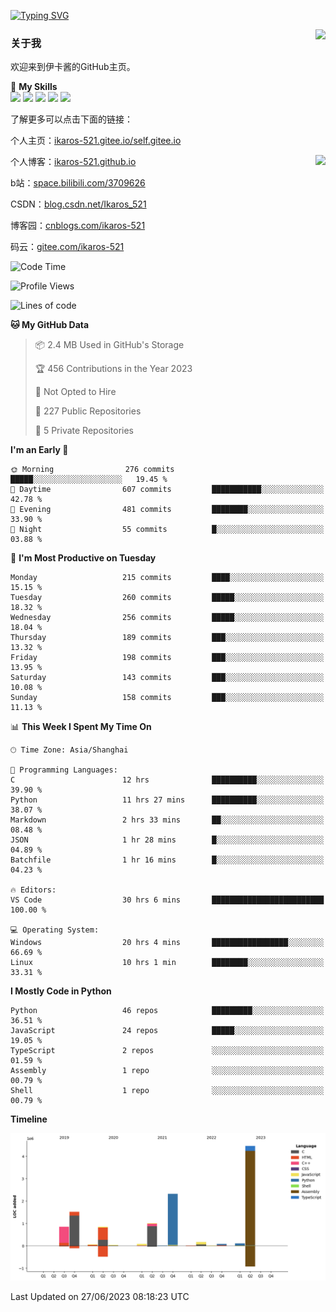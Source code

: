 [![Typing SVG](https://readme-typing-svg.herokuapp.com?size=25&duration=2500&color=8C43EA&vCenter=true&width=200&height=40&lines=Hi+Welcome+%F0%9F%91%8B%F0%9F%8F%BB;I'm+Love丶伊卡洛斯)](https://git.io/typing-svg)

<a href="#">
  <img align="right" src="https://github-readme-stats.vercel.app/api?username=Ikaros-521&count_private=true&show_icons=true&bg_color=15,f2f7fd,E0EAFC" />
</a>

### 关于我

欢迎来到伊卡酱的GitHub主页。

🌟 **My Skills**  
![](https://img.shields.io/badge/-C-A8B9CC?style=flat-square&logo=C&logoColor=fff)
![](https://img.shields.io/badge/-Python-3776AB?style=flat-square&logo=Python&logoColor=fff)
![](https://img.shields.io/badge/-JavaScript-F7DF1E?style=flat-square&logo=JavaScript&logoColor=fff)
![](https://img.shields.io/badge/-C++-00599C?style=flat-square&logo=Cpp&logoColor=fff)
![](https://img.shields.io/badge/-Linux-000000?style=flat-square&logo=Linux&logoColor=fff)

了解更多可以点击下面的链接：  

个人主页：[ikaros-521.gitee.io/self.gitee.io](https://ikaros-521.gitee.io/self.gitee.io/)  

<img align='right' src="https://github.com/Ikaros-521/Ikaros-521/assets/40910637/3a5e50bc-91dc-4aa5-b7a0-8b27ad1c2b33" height="432">

个人博客：[ikaros-521.github.io](https://ikaros-521.github.io/)  

b站：[space.bilibili.com/3709626](https://space.bilibili.com/3709626)  

CSDN：[blog.csdn.net/Ikaros_521](https://blog.csdn.net/Ikaros_521)  

博客园：[cnblogs.com/ikaros-521](https://www.cnblogs.com/ikaros-521)  

码云：[gitee.com/ikaros-521](https://gitee.com/ikaros-521)  


<!--START_SECTION:waka-->
![Code Time](http://img.shields.io/badge/Code%20Time-322%20hrs%2035%20mins-blue)

![Profile Views](http://img.shields.io/badge/Profile%20Views-102-blue)

![Lines of code](https://img.shields.io/badge/From%20Hello%20World%20I%27ve%20Written-11.6%20million%20lines%20of%20code-blue)

**🐱 My GitHub Data** 

> 📦 2.4 MB Used in GitHub's Storage 
 > 
> 🏆 456 Contributions in the Year 2023
 > 
> 🚫 Not Opted to Hire
 > 
> 📜 227 Public Repositories 
 > 
> 🔑 5 Private Repositories 
 > 
**I'm an Early 🐤** 

```text
🌞 Morning                276 commits         █████░░░░░░░░░░░░░░░░░░░░   19.45 % 
🌆 Daytime                607 commits         ███████████░░░░░░░░░░░░░░   42.78 % 
🌃 Evening                481 commits         ████████░░░░░░░░░░░░░░░░░   33.90 % 
🌙 Night                  55 commits          █░░░░░░░░░░░░░░░░░░░░░░░░   03.88 % 
```
📅 **I'm Most Productive on Tuesday** 

```text
Monday                   215 commits         ████░░░░░░░░░░░░░░░░░░░░░   15.15 % 
Tuesday                  260 commits         █████░░░░░░░░░░░░░░░░░░░░   18.32 % 
Wednesday                256 commits         █████░░░░░░░░░░░░░░░░░░░░   18.04 % 
Thursday                 189 commits         ███░░░░░░░░░░░░░░░░░░░░░░   13.32 % 
Friday                   198 commits         ███░░░░░░░░░░░░░░░░░░░░░░   13.95 % 
Saturday                 143 commits         ███░░░░░░░░░░░░░░░░░░░░░░   10.08 % 
Sunday                   158 commits         ███░░░░░░░░░░░░░░░░░░░░░░   11.13 % 
```


📊 **This Week I Spent My Time On** 

```text
🕑︎ Time Zone: Asia/Shanghai

💬 Programming Languages: 
C                        12 hrs              ██████████░░░░░░░░░░░░░░░   39.90 % 
Python                   11 hrs 27 mins      ██████████░░░░░░░░░░░░░░░   38.07 % 
Markdown                 2 hrs 33 mins       ██░░░░░░░░░░░░░░░░░░░░░░░   08.48 % 
JSON                     1 hr 28 mins        █░░░░░░░░░░░░░░░░░░░░░░░░   04.89 % 
Batchfile                1 hr 16 mins        █░░░░░░░░░░░░░░░░░░░░░░░░   04.23 % 

🔥 Editors: 
VS Code                  30 hrs 6 mins       █████████████████████████   100.00 % 

💻 Operating System: 
Windows                  20 hrs 4 mins       █████████████████░░░░░░░░   66.69 % 
Linux                    10 hrs 1 min        ████████░░░░░░░░░░░░░░░░░   33.31 % 
```

**I Mostly Code in Python** 

```text
Python                   46 repos            █████████░░░░░░░░░░░░░░░░   36.51 % 
JavaScript               24 repos            █████░░░░░░░░░░░░░░░░░░░░   19.05 % 
TypeScript               2 repos             ░░░░░░░░░░░░░░░░░░░░░░░░░   01.59 % 
Assembly                 1 repo              ░░░░░░░░░░░░░░░░░░░░░░░░░   00.79 % 
Shell                    1 repo              ░░░░░░░░░░░░░░░░░░░░░░░░░   00.79 % 
```



**Timeline**

![Lines of Code chart](https://raw.githubusercontent.com/Ikaros-521/Ikaros-521/main/assets/bar_graph.png)


 Last Updated on 27/06/2023 08:18:23 UTC
<!--END_SECTION:waka-->


<!--
**Ikaros-521/Ikaros-521** is a ✨ _special_ ✨ repository because its `README.md` (this file) appears on your GitHub profile.

Here are some ideas to get you started:

- 🔭 I’m currently working on ...
- 🌱 I’m currently learning ...
- 👯 I’m looking to collaborate on ...
- 🤔 I’m looking for help with ...
- 💬 Ask me about ...
- 📫 How to reach me: ...
- 😄 Pronouns: ...
- ⚡ Fun fact: ...
-->
